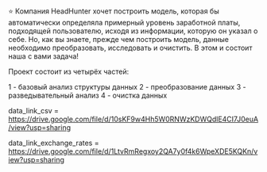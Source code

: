 ⭐ Компания HeadHunter хочет построить модель, которая бы автоматически определяла примерный уровень заработной платы, подходящей пользователю, исходя из информации, которую он указал о себе. Но, как вы знаете, прежде чем построить модель, данные необходимо преобразовать, исследовать и очистить. В этом и состоит наша с вами задача!

Проект состоит из четырёх частей:

1 - базовый анализ структуры данных
2 - преобразование данных
3 - разведывательный анализ
4 - очистка данных

data_link_csv = https://drive.google.com/file/d/10sKF9w4Hh5W0RNWzKDWQdlE4CI7J0euA/view?usp=sharing

data_link_exchange_rates = https://drive.google.com/file/d/1LtvRmRegxoy2QA7y0f4k6WpeXDE5KQKn/view?usp=sharing
